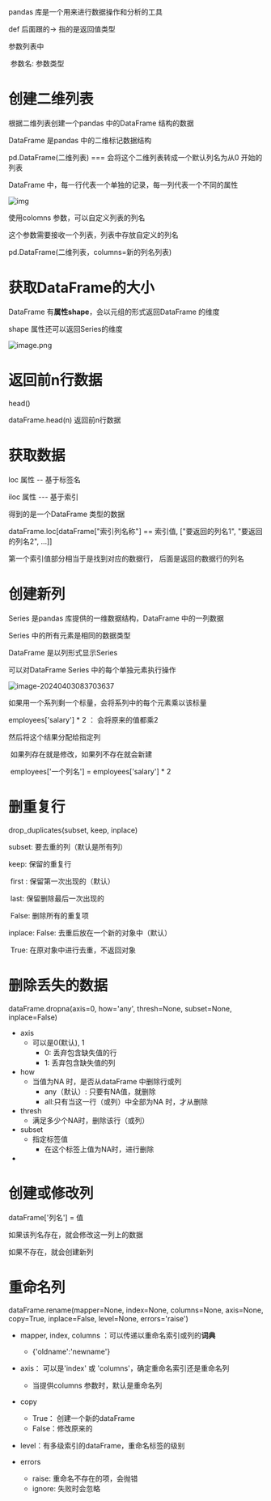 pandas 库是一个用来进行数据操作和分析的工具

def 后面跟的-> 指的是返回值类型

参数列表中

​	参数名: 参数类型





# 创建二维列表

根据二维列表创建一个pandas 中的DataFrame 结构的数据

DataFrame 是pandas 中的二维标记数据结构

pd.DataFrame(二维列表) === 会将这个二维列表转成一个默认列名为从0 开始的列表

DataFrame 中，每一行代表一个单独的记录，每一列代表一个不同的属性

![img](image/pandas入门/1696837467-jypZMu-image.png)



使用colomns 参数，可以自定义列表的列名

这个参数需要接收一个列表，列表中存放自定义的列名

pd.DataFrame(二维列表，columns=新的列名列表)



# 获取DataFrame的大小

DataFrame 有**属性shape**，会以元组的形式返回DataFrame 的维度

shape 属性还可以返回Series的维度



![image.png](image/pandas入门/1696837772-mtKMsO-image.png)





# 返回前n行数据

head()

dataFrame.head(n) 返回前n行数据





# 获取数据

loc 属性 -- 基于标签名

iloc 属性  --- 基于索引



得到的是一个DataFrame 类型的数据

dataFrame.loc[dataFrame["索引列名称"] == 索引值, ["要返回的列名1", "要返回的列名2", ...]]

第一个索引值部分相当于是找到对应的数据行， 后面是返回的数据行的列名



# 创建新列

Series 是pandas 库提供的一维数据结构，DataFrame 中的一列数据

Series 中的所有元素是相同的数据类型

DataFrame 是以列形式显示Series

可以对DataFrame Series 中的每个单独元素执行操作



![image-20240403083703637](image/pandas入门/image-20240403083703637.png)

如果用一个系列剩一个标量，会将系列中的每个元素乘以该标量

employees['salary'] * 2 ： 会将原来的值都乘2



然后将这个结果分配给指定列

​	如果列存在就是修改，如果列不存在就会新建

​	employees['一个列名'] = employees['salary'] * 2



# 删重复行

drop_duplicates(subset, keep, inplace)

subset: 要去重的列（默认是所有列）

keep: 保留的重复行

​	first : 保留第一次出现的（默认）

​	last: 保留删除最后一次出现的

​	False: 删除所有的重复项

inplace: False: 去重后放在一个新的对象中（默认）

​		True: 在原对象中进行去重，不返回对象



# 删除丢失的数据

dataFrame.dropna(axis=0, how='any', thresh=None, subset=None, inplace=False)

- axis 
  - 可以是0(默认), 1
    - 0: 丢弃包含缺失值的行
    - 1: 丢弃包含缺失值的列
- how
  - 当值为NA 时，是否从dataFrame 中删除行或列
    - any（默认）: 只要有NA值，就删除
    - all:只有当这一行（或列）中全部为NA 时，才从删除
- thresh
  - 满足多少个NA时，删除该行（或列）
- subset
  - 指定标签值
    - 在这个标签上值为NA时，进行删除
- 



# 创建或修改列

dataFrame['列名'] = 值

如果该列名存在，就会修改这一列上的数据

如果不存在，就会创建新列





# 重命名列

dataFrame.rename(mapper=None, index=None, columns=None, axis=None, copy=True, inplace=False, level=None, errors='raise')



- mapper, index, columns ：可以传递以重命名索引或列的**词典**

  - {'oldname':'newname'}

- axis： 可以是'index' 或 'columns'，确定重命名索引还是重命名列

  - 当提供columns 参数时，默认是重命名列

- copy

  - True： 创建一个新的dataFrame
  - False：修改原来的

- level：有多级索引的dataFrame，重命名标签的级别

- errors

  - raise: 重命名不存在的项，会抛错
  - ignore: 失败时会忽略

  

